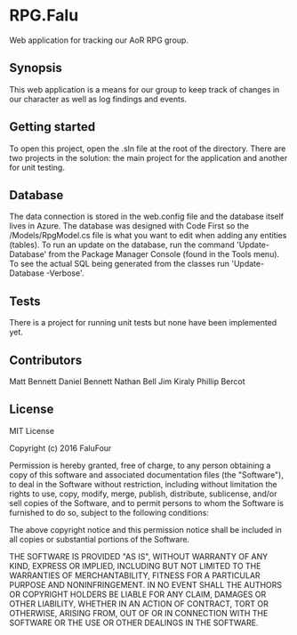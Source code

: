 # RPG.Falu
Web application for tracking our AoR RPG group.

## Synopsis

This web application is a means for our group to keep track of changes in our character as well as log findings and events.

## Getting started

To open this project, open the .sln file at the root of the directory. There are two projects in the solution: the main project for the application and another for unit testing. 

## Database

The data connection is stored in the web.config file and the database itself lives in Azure. The database was designed with Code First so the /Models/RpgModel.cs file is what you want to edit when adding any entities (tables). To run an update on the database, run the command 'Update-Database' from the Package Manager Console (found in the Tools menu). To see the actual SQL being generated from the classes run 'Update-Database -Verbose'.

## Tests

There is a project for running unit tests but none have been implemented yet.

## Contributors

Matt Bennett
Daniel Bennett
Nathan Bell
Jim Kiraly
Phillip Bercot

## License

MIT License

Copyright (c) 2016 FaluFour

Permission is hereby granted, free of charge, to any person obtaining a copy
of this software and associated documentation files (the "Software"), to deal
in the Software without restriction, including without limitation the rights
to use, copy, modify, merge, publish, distribute, sublicense, and/or sell
copies of the Software, and to permit persons to whom the Software is
furnished to do so, subject to the following conditions:

The above copyright notice and this permission notice shall be included in all
copies or substantial portions of the Software.

THE SOFTWARE IS PROVIDED "AS IS", WITHOUT WARRANTY OF ANY KIND, EXPRESS OR
IMPLIED, INCLUDING BUT NOT LIMITED TO THE WARRANTIES OF MERCHANTABILITY,
FITNESS FOR A PARTICULAR PURPOSE AND NONINFRINGEMENT. IN NO EVENT SHALL THE
AUTHORS OR COPYRIGHT HOLDERS BE LIABLE FOR ANY CLAIM, DAMAGES OR OTHER
LIABILITY, WHETHER IN AN ACTION OF CONTRACT, TORT OR OTHERWISE, ARISING FROM,
OUT OF OR IN CONNECTION WITH THE SOFTWARE OR THE USE OR OTHER DEALINGS IN THE
SOFTWARE.
